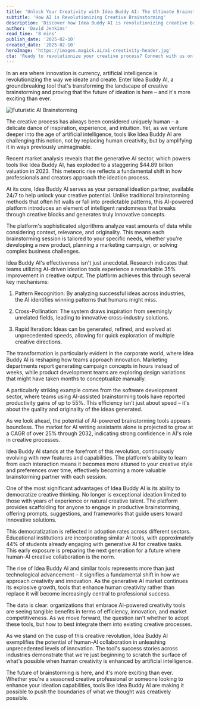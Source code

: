 ```yaml
---
title: 'Unlock Your Creativity with Idea Buddy AI: The Ultimate Brainstorming Tool'
subtitle: 'How AI is Revolutionizing Creative Brainstorming'
description: 'Discover how Idea Buddy AI is revolutionizing creative brainstorming with its AI-powered platform that helps teams achieve 35% improvement in creative output. Learn about the science behind this innovative tool and how it's transforming the future of ideation across industries.'
author: 'David Jenkins'
read_time: '8 mins'
publish_date: '2025-02-10'
created_date: '2025-02-10'
heroImage: 'https://images.magick.ai/ai-creativity-header.jpg'
cta: 'Ready to revolutionize your creative process? Connect with us on LinkedIn to join a community of forward-thinking innovators and stay updated on the latest developments in AI-powered creativity tools.'
---
```


In an era where innovation is currency, artificial intelligence is revolutionizing the way we ideate and create. Enter Idea Buddy AI, a groundbreaking tool that's transforming the landscape of creative brainstorming and proving that the future of ideation is here – and it's more exciting than ever.

![Futuristic AI Brainstorming](https://i.magick.ai/PIXE/1739188617763_magick_img.webp)

The creative process has always been considered uniquely human – a delicate dance of inspiration, experience, and intuition. Yet, as we venture deeper into the age of artificial intelligence, tools like Idea Buddy AI are challenging this notion, not by replacing human creativity, but by amplifying it in ways previously unimaginable.

Recent market analysis reveals that the generative AI sector, which powers tools like Idea Buddy AI, has exploded to a staggering $44.89 billion valuation in 2023. This meteoric rise reflects a fundamental shift in how professionals and creators approach the ideation process.

At its core, Idea Buddy AI serves as your personal ideation partner, available 24/7 to help unlock your creative potential. Unlike traditional brainstorming methods that often hit walls or fall into predictable patterns, this AI-powered platform introduces an element of intelligent randomness that breaks through creative blocks and generates truly innovative concepts.

The platform's sophisticated algorithms analyze vast amounts of data while considering context, relevance, and originality. This means each brainstorming session is tailored to your specific needs, whether you're developing a new product, planning a marketing campaign, or solving complex business challenges.

Idea Buddy AI's effectiveness isn't just anecdotal. Research indicates that teams utilizing AI-driven ideation tools experience a remarkable 35% improvement in creative output. The platform achieves this through several key mechanisms:

1. Pattern Recognition: By analyzing successful ideas across industries, the AI identifies winning patterns that humans might miss.

2. Cross-Pollination: The system draws inspiration from seemingly unrelated fields, leading to innovative cross-industry solutions.

3. Rapid Iteration: Ideas can be generated, refined, and evolved at unprecedented speeds, allowing for quick exploration of multiple creative directions.

The transformation is particularly evident in the corporate world, where Idea Buddy AI is reshaping how teams approach innovation. Marketing departments report generating campaign concepts in hours instead of weeks, while product development teams are exploring design variations that might have taken months to conceptualize manually.

A particularly striking example comes from the software development sector, where teams using AI-assisted brainstorming tools have reported productivity gains of up to 55%. This efficiency isn't just about speed – it's about the quality and originality of the ideas generated.

As we look ahead, the potential of AI-powered brainstorming tools appears boundless. The market for AI writing assistants alone is projected to grow at a CAGR of over 25% through 2032, indicating strong confidence in AI's role in creative processes.

Idea Buddy AI stands at the forefront of this revolution, continuously evolving with new features and capabilities. The platform's ability to learn from each interaction means it becomes more attuned to your creative style and preferences over time, effectively becoming a more valuable brainstorming partner with each session.

One of the most significant advantages of Idea Buddy AI is its ability to democratize creative thinking. No longer is exceptional ideation limited to those with years of experience or natural creative talent. The platform provides scaffolding for anyone to engage in productive brainstorming, offering prompts, suggestions, and frameworks that guide users toward innovative solutions.

This democratization is reflected in adoption rates across different sectors. Educational institutions are incorporating similar AI tools, with approximately 44% of students already engaging with generative AI for creative tasks. This early exposure is preparing the next generation for a future where human-AI creative collaboration is the norm.

The rise of Idea Buddy AI and similar tools represents more than just technological advancement – it signifies a fundamental shift in how we approach creativity and innovation. As the generative AI market continues its explosive growth, tools that enhance human creativity rather than replace it will become increasingly central to professional success.

The data is clear: organizations that embrace AI-powered creativity tools are seeing tangible benefits in terms of efficiency, innovation, and market competitiveness. As we move forward, the question isn't whether to adopt these tools, but how to best integrate them into existing creative processes.

As we stand on the cusp of this creative revolution, Idea Buddy AI exemplifies the potential of human-AI collaboration in unleashing unprecedented levels of innovation. The tool's success stories across industries demonstrate that we're just beginning to scratch the surface of what's possible when human creativity is enhanced by artificial intelligence.

The future of brainstorming is here, and it's more exciting than ever. Whether you're a seasoned creative professional or someone looking to enhance your ideation capabilities, tools like Idea Buddy AI are making it possible to push the boundaries of what we thought was creatively possible.